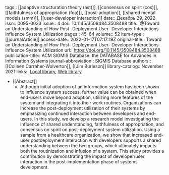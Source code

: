tags:: [[adaptive structuration theory (ast)]], [[consensus on spirit (cos)]], [[faithfulness of appropriation (foa)]], [[post-adoption]], [[shared mental models (smm)]], [[user-developer interaction]]
date:: Декабрь 29, 2022
issn:: 0095-0033
issue:: 4
doi:: 10.1145/3508484.3508488
title:: @Toward an Understanding of How Post- Deployment User- Developer Interactions Influence System Utilization
pages:: 45–64
volume:: 52
item-type:: [[journalArticle]]
access-date:: 2022-01-17T07:17:19Z
original-title:: Toward an Understanding of How Post- Deployment User- Developer Interactions Influence System Utilization
url:: https://doi.org/10.1145/3508484.3508488
publication-title:: ACM SIGMIS Database: the DATABASE for Advances in Information Systems
journal-abbreviation:: SIGMIS Database
authors:: [[Colleen Carraher-Wolverton]], [[Jim Burleson]]
library-catalog:: November 2021
links:: [Local library](zotero://select/library/items/IJ8NXWDJ), [Web library](https://www.zotero.org/users/6520516/items/IJ8NXWDJ)

- [[Abstract]]
	- Although initial adoption of an information system has been shown to influence system success, further value can be obtained when end-users move beyond adoption, utilizing more features of the system and integrating it into their work routines. Organizations can increase the post-deployment utilization of their systems by emphasizing continued interaction between developers and end-users. In this study, we develop a research model investigating the influence of shared understanding, faithfulness of appropriation, and consensus on spirit on post-deployment system utilization. Using a sample from a healthcare organization, we show that increased end-user postdeployment interaction with developers supports a shared understanding between the two groups, which ultimately impacts both the routinization and infusion of a system. This study provides a contribution by demonstrating the impact of developer/user interaction in the post-implementation phase of systems development.